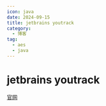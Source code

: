 ```yaml
---
icon: java
date: 2024-09-15
title: jetbrains youtrack
category:
  - 博客
tag:
  - aes
  - java
---
```


# jetbrains youtrack


[官网](https://www.jetbrains.com/youtrack/)